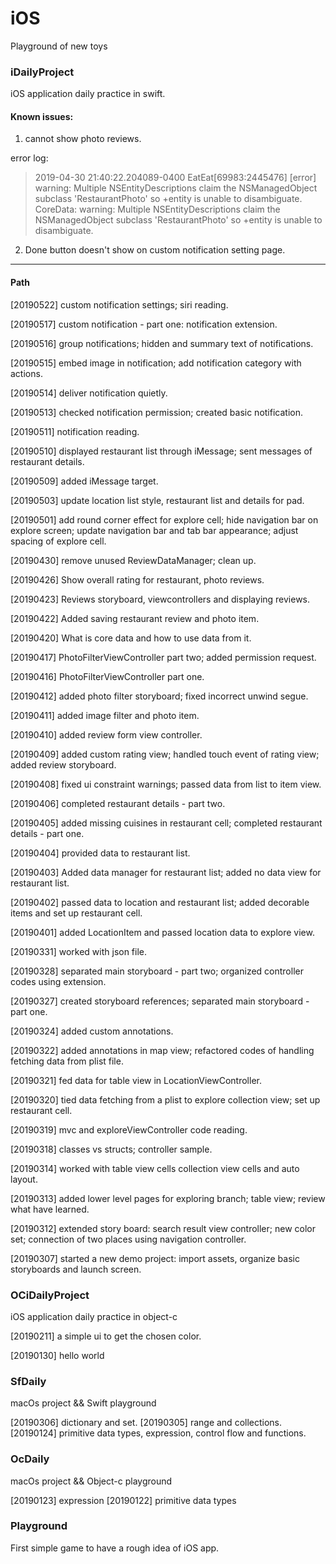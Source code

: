 # iOS
Playground of new toys

### iDailyProject
iOS application daily practice in swift.

#### Known issues:
1. cannot show photo reviews.

error log:

> 2019-04-30 21:40:22.204089-0400 EatEat[69983:2445476] [error] warning: Multiple NSEntityDescriptions claim the NSManagedObject subclass 'RestaurantPhoto' so +entity is unable to disambiguate. CoreData: warning: Multiple NSEntityDescriptions claim the NSManagedObject subclass 'RestaurantPhoto' so +entity is unable to disambiguate.

2. Done button doesn't show on custom notification setting page.


***

#### Path

[20190522] custom notification settings; siri reading.

[20190517] custom notification - part one: notification extension.

[20190516] group notifications; hidden and summary text of notifications.

[20190515] embed image in notification; add notification category with actions.

[20190514] deliver notification quietly.

[20190513] checked notification permission; created basic notification.

[20190511] notification reading.

[20190510] displayed restaurant list through iMessage; sent messages of restaurant details.

[20190509] added iMessage target.

[20190503] update location list style, restaurant list and details for pad.

[20190501] add round corner effect for explore cell; hide navigation bar on explore screen; update navigation bar and tab bar appearance; adjust spacing of explore cell.

[20190430] remove unused ReviewDataManager; clean up.

[20190426] Show overall rating for restaurant, photo reviews.

[20190423] Reviews storyboard, viewcontrollers and displaying reviews.

[20190422] Added saving restaurant review and photo item.

[20190420] What is core data and how to use data from it.

[20190417] PhotoFilterViewController part two; added permission request.

[20190416] PhotoFilterViewController part one.

[20190412] added photo filter storyboard; fixed incorrect unwind segue.

[20190411] added image filter and photo item.

[20190410] added review form view controller.

[20190409] added custom rating view; handled touch event of rating view; added review storyboard.

[20190408] fixed ui constraint warnings; passed data from list to item view.

[20190406] completed restaurant details - part two.

[20190405] added missing cuisines in restaurant cell; completed restaurant details - part one.

[20190404] provided data to restaurant list.

[20190403] Added data manager for restaurant list; added no data view for restaurant list.

[20190402] passed data to location and restaurant list; added decorable items and set up restaurant cell.

[20190401] added LocationItem and passed location data to explore view.

[20190331] worked with json file.

[20190328] separated main storyboard - part two; organized controller codes using extension.

[20190327] created storyboard references; separated main storyboard - part one.

[20190324] added custom annotations.

[20190322] added annotations in map view; refactored codes of handling fetching data from plist file.

[20190321] fed data for table view in LocationViewController.

[20190320] tied data fetching from a plist to explore collection view; set up restaurant cell.

[20190319] mvc and exploreViewController code reading.

[20190318] classes vs structs; controller sample.

[20190314] worked with table view cells collection view cells and auto layout.

[20190313] added lower level pages for exploring branch; table view; review what have learned.

[20190312] extended story board: search result view controller; new color set; connection of two places using navigation controller.

[20190307] started a new demo project: import assets, organize basic storyboards and launch screen.

### OCiDailyProject
iOS application daily practice in object-c

[20190211] a simple ui to get the chosen color.

[20190130] hello world

### SfDaily
macOs project && Swift playground

[20190306] dictionary and set.
[20190305] range and collections.
[20190124] primitive data types, expression, control flow and functions.

### OcDaily
macOs project && Object-c playground

[20190123] expression
[20190122] primitive data types

### Playground
First simple game to have a rough idea of iOS app.
